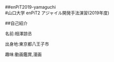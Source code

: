 ##enPiT2019-yamaguchi  
#山口大学 enPiT2 アジャイル開発手法演習(2019年度)

##自己紹介

名前:相澤諒丞

出身地:東京都八王子市

趣味:動画鑑賞,漫画





